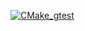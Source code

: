 [![CMake_gtest](https://github.com/worldpotato/cpp-template/actions/workflows/cmake_gtest.yml/badge.svg?branch=main)](https://github.com/worldpotato/cpp-template/actions/workflows/cmake_gtest.yml)


